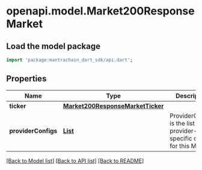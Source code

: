 # openapi.model.Market200ResponseMarket

## Load the model package
```dart
import 'package:mantrachain_dart_sdk/api.dart';
```

## Properties
Name | Type | Description | Notes
------------ | ------------- | ------------- | -------------
**ticker** | [**Market200ResponseMarketTicker**](Market200ResponseMarketTicker.md) |  | [optional] 
**providerConfigs** | [**List<Market200ResponseMarketProviderConfigsInner>**](Market200ResponseMarketProviderConfigsInner.md) | ProviderConfigs is the list of provider-specific configs for this Market. | [optional] [default to const []]

[[Back to Model list]](../README.md#documentation-for-models) [[Back to API list]](../README.md#documentation-for-api-endpoints) [[Back to README]](../README.md)


